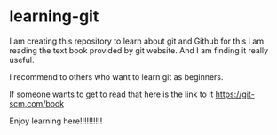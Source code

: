 # learning-git
I am creating this repository to learn about git and Github for this I am reading the text book provided by git website. And I am finding it really useful. 

I recommend to others who want to learn git as beginners.

If someone wants to get to read that here is the link to it https://git-scm.com/book

Enjoy learning here!!!!!!!!!!
